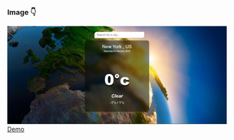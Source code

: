 ### Image 👇
<img src = "./content/images/demo-image.png" />
<a href ="https://omidfoladvand4.github.io/weatherApp/">Demo</a>

